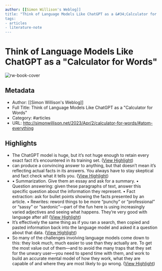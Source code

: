 ```yaml
---
author: [[Simon Willison's Weblog]]
title: "Think of Language Models Like ChatGPT as a &#34;Calculator for Words&#34;"
tags: 
- articles
- literature-note
---
```

# Think of Language Models Like ChatGPT as a "Calculator for Words"

![rw-book-cover](https://simonwillison.net/favicon.ico)

## Metadata
- Author: [[Simon Willison's Weblog]]
- Full Title: Think of Language Models Like ChatGPT as a "Calculator for Words"
- Category: #articles
- URL: http://simonwillison.net/2023/Apr/2/calculator-for-words/#atom-everything

## Highlights
- The ChatGPT model is huge, but it’s not huge enough to retain every exact fact it’s encountered in its training set. ([View Highlight](https://read.readwise.io/read/01gx4bq1d1r7k8g2a26aetfsjb))
- can produce a convincing answer to anything, but that doesn’t mean it’s reflecting actual facts in its answers. You always have to stay skeptical and fact check what it tells you. ([View Highlight](https://read.readwise.io/read/01gx4bqartqqabmtjpj51axbx0))
- • Summarization. Give them an essay and ask for a summary.
  • Question answering: given these paragraphs of text, answer this specific question about the information they represent.
  • Fact extraction: ask for bullet points showing the facts presented by an article.
  • Rewrites: reword things to be more “punchy” or “professional” or “sassy” or “sardonic”—part of the fun here is using increasingly varied adjectives and seeing what happens. They’re very good with language after all! ([View Highlight](https://read.readwise.io/read/01gx4bs6ncm4gcd5namh8zx66r))
- It’s effectively the same thing as if you ran a search, then copied and pasted information back into the language model and asked it a question about that data. ([View Highlight](https://read.readwise.io/read/01gx4btd6yvyne4m5bpav210qn))
- So many of the challenges involving language models come down to this: they look much, much easier to use than they actually are.
  To get the most value out of them—and to avoid the many traps that they set for the unwary user—you need to spend time with them, and work to build an accurate mental model of how they work, what they are capable of and where they are most likely to go wrong. ([View Highlight](https://read.readwise.io/read/01gx4btxhy0c9ryykyhd6a2vkb))

